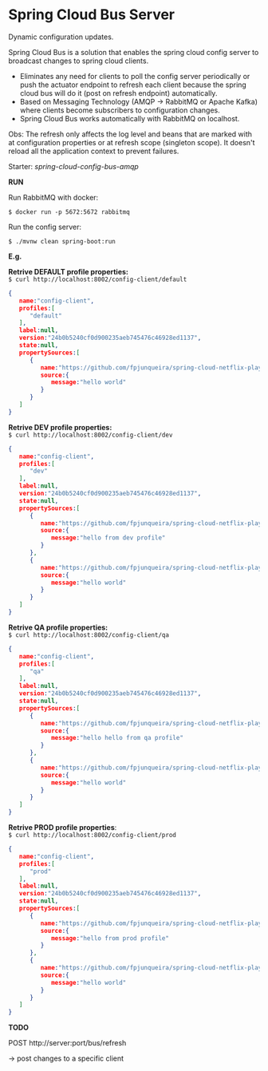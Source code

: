 # Spring Cloud Bus Server

Dynamic configuration updates.

Spring Cloud Bus is a solution that enables the spring cloud config server to broadcast changes to spring cloud clients.

- Eliminates any need for clients to poll the config server periodically or push the actuator endpoint to refresh each client 
because the spring cloud bus will do it (post on refresh endpoint) automatically.
- Based on Messaging Technology (AMQP -> RabbitMQ or Apache Kafka) where clients become subscribers to configuration changes.
- Spring Cloud Bus works automatically with RabbitMQ on localhost.

Obs: The refresh only affects the log level and beans that are marked with at configuration properties or at refresh scope 
(singleton scope). It doesn't reload all the application context to prevent failures.

Starter: _spring-cloud-config-bus-amqp_ 


**RUN**

Run RabbitMQ with docker:

`$ docker run -p 5672:5672 rabbitmq`

Run the config server:

`$ ./mvnw clean spring-boot:run`


**E.g.**

**Retrive DEFAULT profile properties:**<br>
`$ curl http://localhost:8002/config-client/default
`

```json
{  
   name:"config-client",
   profiles:[  
      "default"
   ],
   label:null,
   version:"24b0b5240cf0d900235aeb745476c46928ed1137",
   state:null,
   propertySources:[  
      {  
         name:"https://github.com/fpjunqueira/spring-cloud-netflix-playground/config-server/config/config-client.yml",
         source:{  
            message:"hello world"
         }
      }
   ]
}
```

**Retrive DEV profile properties:**<br>
`$ curl http://localhost:8002/config-client/dev
`

```json
{  
   name:"config-client",
   profiles:[  
      "dev"
   ],
   label:null,
   version:"24b0b5240cf0d900235aeb745476c46928ed1137",
   state:null,
   propertySources:[  
      {  
         name:"https://github.com/fpjunqueira/spring-cloud-netflix-playground/config-server/config/config-client-dev.yml",
         source:{  
            message:"hello from dev profile"
         }
      },
      {  
         name:"https://github.com/fpjunqueira/spring-cloud-netflix-playground/config-server/config/config-client.yml",
         source:{  
            message:"hello world"
         }
      }
   ]
}
```

**Retrive QA profile properties:**<br>
`$ curl http://localhost:8002/config-client/qa
`

```json
{  
   name:"config-client",
   profiles:[  
      "qa"
   ],
   label:null,
   version:"24b0b5240cf0d900235aeb745476c46928ed1137",
   state:null,
   propertySources:[  
      {  
         name:"https://github.com/fpjunqueira/spring-cloud-netflix-playground/config-server/config/config-client-qa.yml",
         source:{  
            message:"hello hello from qa profile"
         }
      },
      {  
         name:"https://github.com/fpjunqueira/spring-cloud-netflix-playground/config-server/config/config-client.yml",
         source:{  
            message:"hello world"
         }
      }
   ]
}
```

**Retrive PROD profile properties**:<br>
`$ curl http://localhost:8002/config-client/prod`

```json
{  
   name:"config-client",
   profiles:[  
      "prod"
   ],
   label:null,
   version:"24b0b5240cf0d900235aeb745476c46928ed1137",
   state:null,
   propertySources:[  
      {  
         name:"https://github.com/fpjunqueira/spring-cloud-netflix-playground/config-server/config/config-client-prod.yml",
         source:{  
            message:"hello from prod profile"
         }
      },
      {  
         name:"https://github.com/fpjunqueira/spring-cloud-netflix-playground/config-server/config/config-client.yml",
         source:{  
            message:"hello world"
         }
      }
   ]
}
```

**TODO**

POST http://server:port/bus/refresh

-> post changes to a specific client